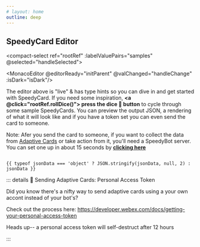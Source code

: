 ```yaml
---
# layout: home
outline: deep
---
```


## SpeedyCard Editor

<compact-select
ref="rootRef"
:labelValuePairs="samples"
@selected="handleSelected"></compact-select>

<Blur :shouldBlur="!pageReady" class="blur-transition">

<el-tabs v-model="activeName" :class="{'is-dark': isDark}">
<el-tab-pane label="SpeedyCard editor" name="editor">

<MonacoEditor @editorReady="initParent" @valChanged="handleChange" :isDark="isDark"/>

The editor above is "live" & has type hints so you can dive in and get started with SpeedyCard. If you need some inspiration, <b><a @click="rootRef.rollDice()">
press the dice 🎲 button</a></b> to cycle through some sample SpeedyCards. You can preview the output JSON, a rendering of what it will look like and if you have a token set you can even send the card to someone.

Note: Afer you send the card to someone, if you want to collect the data from <a href="https://developer.webex.com/docs/buttons-and-cards" target="_blank">Adaptive Cards</a> or take action from it, you'll need a SpeedyBot server. You can set one up in about 15 seconds by **[clicking here](./new.md)**

</el-tab-pane>
<el-tab-pane label="JSON (output)" name="json">

```json-vue

{{ typeof jsonData === 'object' ? JSON.stringify(jsonData, null, 2) : jsonData }}

```

</el-tab-pane>
<el-tab-pane label="Preview" name="preview">
<el-card class="box-card">
  <AdaptiveCardRender :jsonData="jsonData"/>
</el-card>
</el-tab-pane>
<el-tab-pane label="Send Msg" name="sendmessage">
<SendMsg :msg="jsonData">

::: details 📌 Sending Adaptive Cards: Personal Access Token

Did you know there's a nifty way to send adaptive cards using a your own accont instead of your bot's?

Check out the process here: <a href="https://developer.webex.com/docs/getting-your-personal-access-token" style="color:#646cff;text-decoration: bold;">https://developer.webex.com/docs/getting-your-personal-access-token</a>

Heads up-- a personal access token will self-destruct after 12 hours

:::

</SendMsg>
</el-tab-pane>
</el-tabs>

</Blur>

<script setup>
import { SpeedyBot } from './../src/index.ts'
import { defineAsyncComponent, ref, nextTick, watch, onMounted} from 'vue';
import { inBrowser } from 'vitepress';
import { useData } from 'vitepress'
import { SpeedyCard } from './../src/cards.ts'
import AdaptiveCardRender from './.vitepress/components/adaptivecard.vue'
import Blur from './.vitepress/components/Blur.vue'
import SendMsg from './.vitepress/components/SendMsg.vue'
import CompactSelect from './.vitepress/components/CompactSelect.vue';
import { getRandomSpeedyCard, samples, cardRoster} from './.vitepress/util/samples'
const MonacoEditor = inBrowser
  ? defineAsyncComponent(() => import('./.vitepress/components/monaco.vue'))
  : () => null;
const rootRef = ref(null)
let editorRef = null
const handleChange = (data) => {
    try {
    const result = eval(`
      (SpeedyBot) => {
        ${data}
        return card.build();
      }
    `)(SpeedyBot);
      jsonData.value = result
      // jsonData.value = JSON.parse(result)
    } catch(_) {
      // if raw json, attempt to parse
      try {
        jsonData.value = JSON.parse(data)
      } catch(e) {
        console.log('Error', e, '\n--\n')
        // Treat it as simple string
        jsonData.value = String(data)
      }
    }
}
const pageReady = ref(false)
const jsonData = ref({})
const activeName = ref('editor')
const { isDark, } = useData()

const initParent = (editor) => {
  editorRef = editor
  const urlParams = new URLSearchParams(window.location.search);
  const card = urlParams.get('card');
  if (card === null) {
    rootRef.value.rollDice()
  } else {
    const paramToIdx = cardRoster.findIndex(x => x === card)
    rootRef.value.rollDice(paramToIdx)
  }
}
const handleSelected = async (codeSnippet) => {
  if (!pageReady.value) {
    console.log('yar',pageReady.value)
      pageReady.value = true
  }
  if (editorRef) {
    //GHPAGES HACK
    setTimeout(() => editorRef.setValue(codeSnippet), 0)
  }
}
</script>

